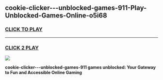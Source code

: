 
## cookie-clicker---unblocked-games-911-Play-Unblocked-Games-Online-o5i68
<h3>
<a href="https://premium76.site?title=cookie-clicker---unblocked-games-911&ref=24A">CLICK TO PLAY</a></h3>
<hr>

<h3>
<a href="https://premium76.site?title=cookie-clicker---unblocked-games-911&ref=24A">CLICK 2 PLAY</a>
  
</h3>

<a href="https://premium76.site?title=cookie-clicker---unblocked-games-911&ref=24A"><img src="https://clearcache.store/games.png"></a>


**cookie-clicker---unblocked-games-911 games unblocked: Your Gateway to Fun and Accessible Online Gaming**
